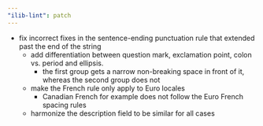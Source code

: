 ```yaml
---
"ilib-lint": patch
---
```


- fix incorrect fixes in the sentence-ending punctuation rule that extended past the end of the string
  - add differentiation between question mark, exclamation point, colon vs. period and ellipsis.
    - the first group gets a narrow non-breaking space in front of it, whereas the second group does not
  - make the French rule only apply to Euro locales
    - Canadian French for example does not follow the Euro French spacing rules
  - harmonize the description field to be similar for all cases
